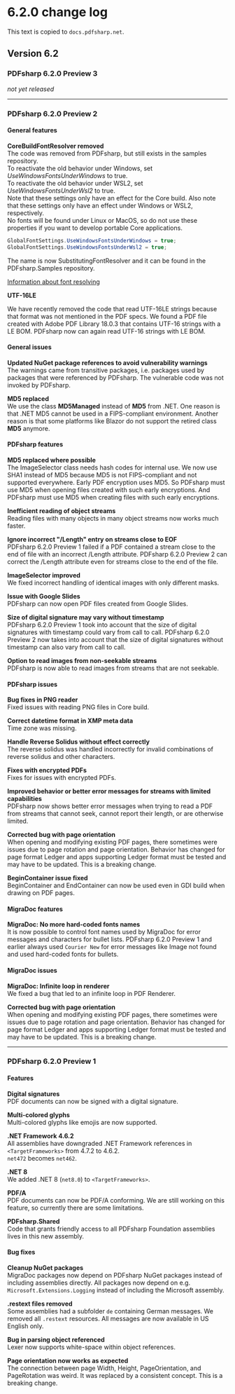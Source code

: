 ﻿# 6.2.0 change log

This text is copied to `docs.pdfsharp.net`.

## Version 6.2

### PDFsharp 6.2.0 Preview 3

*not yet released*

---

### PDFsharp 6.2.0 Preview 2

#### General features

**CoreBuildFontResolver removed**  
The code was removed from PDFsharp, but still exists in the samples repository.  
To reactivate the old behavior under Windows, set *UseWindowsFontsUnderWindows* to true.  
To reactivate the old behavior under WSL2, set *UseWindowsFontsUnderWsl2* to true.  
Note that these settings only have an effect for the Core build.
Also note that these settings only have an effect under Windows or WSL2, respectively.  
No fonts will be found under Linux or MacOS, so do not use these properties if you want to develop portable Core applications.

```cs
GlobalFontSettings.UseWindowsFontsUnderWindows = true;
GlobalFontSettings.UseWindowsFontsUnderWsl2 = true;
```

The name is now SubstitutingFontResolver and it can be found in the PDFsharp.Samples repository.

[Information about font resolving](https://docs.pdfsharp.net/PDFsharp/Topics/Fonts/Font-Resolving.html)

**UTF-16LE**  

We have recently removed the code that read UTF-16LE strings because that format was not mentioned in the PDF specs.
We found a PDF file created with Adobe PDF Library 18.0.3 that contains UTF-16 strings with a LE BOM.
PDFsharp now can again read UTF-16 strings with LE BOM.

#### General issues

**Updated NuGet package references to avoid vulnerability warnings**  
The warnings came from transitive packages, i.e. packages used by packages that were referenced by PDFsharp.
The vulnerable code was not invoked by PDFsharp.

**MD5 replaced**  
We use the class **MD5Managed** instead of **MD5** from .NET.
One reason is that .NET MD5 cannot be used in a FIPS-compliant environment.
Another reason is that some platforms like Blazor do not support the retired class **MD5** anymore.

#### PDFsharp features

**MD5 replaced where possible**  
The ImageSelector class needs hash codes for internal use.
We now use SHA1 instead of MD5 because MD5 is not FIPS-compliant and not supported everywhere.
Early PDF encryption uses MD5. So PDFsharp must use MD5 when opening files created with such early encryptions.
And PDFsharp must use MD5 when creating files with such early encryptions.

**Inefficient reading of object streams**  
Reading files with many objects in many object streams now works much faster.

**Ignore incorrect "/Length" entry on streams close to EOF**  
PDFsharp 6.2.0 Preview 1 failed if a PDF contained a stream close to the end of file with an incorrect /Length attribute.
PDFsharp 6.2.0 Preview 2 can correct the /Length attribute even for streams close to the end of the file.

**ImageSelector improved**  
We fixed incorrect handling of identical images with only different masks.

**Issue with Google Slides**  
PDFsharp can now open PDF files created from Google Slides.

**Size of digital signature may vary without timestamp**  
PDFsharp 6.2.0 Preview 1 took into account that the size of digital signatures with timestamp could vary from call to call.
PDFsharp 6.2.0 Preview 2 now takes into account that the size of digital signatures without timestamp can also vary from call to call.

**Option to read images from non-seekable streams**  
PDFsharp is now able to read images from streams that are not seekable.

#### PDFsharp issues

**Bug fixes in PNG reader**  
Fixed issues with reading PNG files in Core build.

**Correct datetime format in XMP meta data**  
Time zone was missing.

**Handle Reverse Solidus without effect correctly**  
The reverse solidus was handled incorrectly for invalid combinations of reverse solidus and other characters.

**Fixes with encrypted PDFs**  
Fixes for issues with encrypted PDFs.

**Improved behavior or better error messages for streams with limited capabilities**  
PDFsharp now shows better error messages when trying to read a PDF from streams that cannot seek, cannot report their length, or are otherwise limited.

**Corrected bug with page orientation**  
When opening and modifying existing PDF pages, there sometimes were issues due to page rotation and page orientation.
Behavior has changed for page format Ledger and apps supporting Ledger format must be tested and may have to be updated.
This is a breaking change.

**BeginContainer issue fixed**  
BeginContainer and EndContainer can now be used even in GDI build when drawing on PDF pages.

#### MigraDoc features

**MigraDoc: No more hard-coded fonts names**  
It is now possible to control font names used by MigraDoc for error messages and characters for bullet lists.
PDFsharp 6.2.0 Preview 1 and earlier always used `Courier New` for error messages like Image not found and used hard-coded fonts for bullets.

#### MigraDoc issues

**MigraDoc: Infinite loop in renderer**  
We fixed a bug that led to an infinite loop in PDF Renderer.

**Corrected bug with page orientation**  
When opening and modifying existing PDF pages, there sometimes were issues due to page rotation and page orientation.
Behavior has changed for page format Ledger and apps supporting Ledger format must be tested and may have to be updated.
This is a breaking change.

---

### PDFsharp 6.2.0 Preview 1

#### Features

**Digital signatures**  
PDF documents can now be signed with a digital signature.

**Multi-colored glyphs**  
Multi-colored glyphs like emojis are now supported.

**.NET Framework 4.6.2**  
All assemblies have downgraded .NET Framework references in `<TargetFrameworks>` from 4.7.2 to 4.6.2.  
`net472` becomes `net462`.

**.NET 8**  
We added .NET 8 (`net8.0`) to `<TargetFrameworks>`.

**PDF/A**  
PDF documents can now be PDF/A conforming. We are still working on this feature, so currently there are some limitations.

**PDFsharp.Shared**  
Code that grants friendly access to all PDFsharp Foundation assemblies lives in this new assembly.

#### Bug fixes

**Cleanup NuGet packages**  
MigraDoc packages now depend on PDFsharp NuGet packages instead of including assemblies directly.
All packages now depend on e.g. `Microsoft.Extensions.Logging` instead of including the Microsoft assembly.

**.restext files removed**  
Some assemblies had a subfolder `de` containing German messages.
We removed all `.restext` resources. All messages are now available in US English only.

**Bug in parsing object referenced**  
Lexer now supports white-space within object references.

**Page orientation now works as expected**  
The connection between page Width, Height, PageOrientation, and PageRotation was weird.
It was replaced by a consistent concept.
This is a breaking change.

